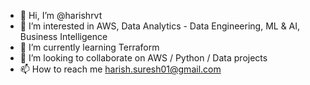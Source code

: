 - 👋 Hi, I’m @harishrvt
- 👀 I’m interested in AWS, Data Analytics - Data Engineering, ML & AI, Business Intelligence
- 🌱 I’m currently learning Terraform
- 💞️ I’m looking to collaborate on AWS / Python / Data projects
- 📫 How to reach me harish.suresh01@gmail.com

<!---
harishrvt/harishrvt is a ✨ special ✨ repository because its `README.md` (this file) appears on your GitHub profile.
You can click the Preview link to take a look at your changes.
--->
